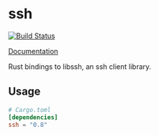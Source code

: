 # ssh

[![Build Status](https://travis-ci.org/sMitea/ssh.svg?branch=master)](https://travis-ci.org/sMitea/ssh)

[Documentation](http://api.libssh.org/)

Rust bindings to libssh, an ssh client library.

## Usage

```toml
# Cargo.toml
[dependencies]
ssh = "0.8"
```
